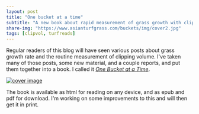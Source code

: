 ```yaml
---
layout: post
title: "One bucket at a time"
subtitle: "A new book about rapid measurement of grass growth with clipping volume measurements"
share-img: "https://www.asianturfgrass.com/buckets/img/cover2.jpg"
tags: [clipvol, turfreads]
---
```


Regular readers of this blog will have seen various posts about grass growth rate and the routine measurement of clipping volume. I've taken many of those posts, some new material, and a couple reports, and put them together into a book. I called it [*One Bucket at a Time*](https://www.asianturfgrass.com/buckets/).

[![cover image](https://www.asianturfgrass.com/buckets/img/cover2.jpg)](https://www.asianturfgrass.com/buckets/)

The book is available as html for reading on any device, and as epub and pdf for download. I'm working on some improvements to this and will then get it in print.


